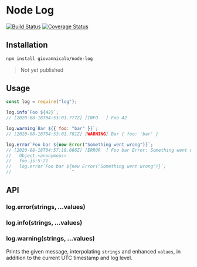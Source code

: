 # Node Log

[![Build Status](https://travis-ci.org/giovannicalo/node-log.svg?branch=master)](https://travis-ci.org/giovannicalo/node-log)
[![Coverage Status](https://coveralls.io/repos/github/giovannicalo/node-log/badge.svg?branch=master)](https://coveralls.io/github/giovannicalo/node-log?branch=master)

## Installation

```bash
npm install giovannicalo/node-log
```

> Not yet published

## Usage

```javascript
const log = require("log");

log.info`Foo ${42}`;
// [2020-08-18T04:53:01.777Z] [INFO   ] Foo 42

log.warning`Bar ${{ foo: "bar" }}`;
// [2020-08-18T04:53:01.781Z] [WARNING] Bar { foo: 'bar' }

log.error`Foo bar ${new Error("Something went wrong")}`;
// [2020-08-18T04:57:18.066Z] [ERROR  ] Foo bar Error: Something went wrong
//   Object.<anonymous>
//   foo.js:5:21
//   log.error`Foo bar ${new Error("Something went wrong")}`;
//                       ^
```

## API

### log.error(strings, ...values)

### log.info(strings, ...values)

### log.warning(strings, ...values)

Prints the given message, interpolating `strings` and enhanced `values`, in addition to the current UTC timestamp and log level.
